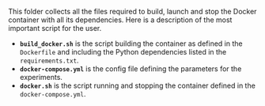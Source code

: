This folder collects all the files required to build, launch and stop the Docker container with all its dependencies. Here is a description of the most important script for the user.

- **`build_docker.sh`** is the script building the container as defined in the `Dockerfile` and including the Python dependencies listed in the `requirements.txt`.
- **`docker-compose.yml`** is the config file defining the parameters for the experiments.
- **`docker.sh`** is the script running and stopping the container defined in the `docker-compose.yml`.
